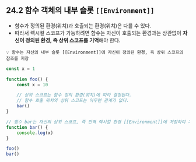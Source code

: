 ## 24.2 함수 객체의 내부 슬롯 `[[Environment]]`

- 함수가 정의된 환경(위치)과 호출되는 환경(위치)은 다를 수 있다.
- 따라서 렉시컬 스코프가 가능하려면 함수는 자신이 호출되는 환경과는 상관없이 **자신이 정의된 환경, 즉 상위 스코프를 기억**해야 한다.

```
💡 함수는 자신의 내부 슬롯 [[Environment]]에 자신이 정의된 환경, 즉 상위 스코프의 참조를 저장
```

```js
const x = 1

function foo() {
    const x = 10

    // 상위 스코프는 함수 정의 환경(위치)에 따라 결정된다.
    // 함수 호출 위치와 상위 스코프는 아무런 관계가 없다.
    bar()
}

// 함수 bar는 자신의 상위 스코프, 즉 전역 렉시컬 환경 [[Environment]]에 저장하여 기억한다.
function bar() {
    console.log(x)
}

foo()
bar()
```